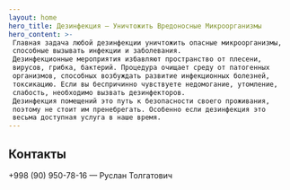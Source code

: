 ```yaml
---
layout: home
hero_title: Дезинфекция – Уничтожить Вредоносные Микроорганизмы
hero_content: >-
 Главная задача любой дезинфекции уничтожить опасные микроорганизмы, 
 способные вызывать инфекции и заболевания.
 Дезинфекционные мероприятия избавляют пространство от плесени, 
 вирусов, грибка, бактерий. Процедура очищает среду от патогенных 
 организмов, способных возбуждать развитие инфекционных болезней, 
 токсикацию. Если вы беспричинно чувствуете недомогание, утомление, 
 слабость, необходимо вызвать дезинфекторов. 
 Дезинфекция помещений это путь к безопасности своего проживания, 
 поэтому не стоит им пренебрегать. Особенно если дезинфекция это 
 весьма доступная услуга в наше время.
---
```



## Контакты

+998 (90) 950-78-16 — Руслан Толгатович
